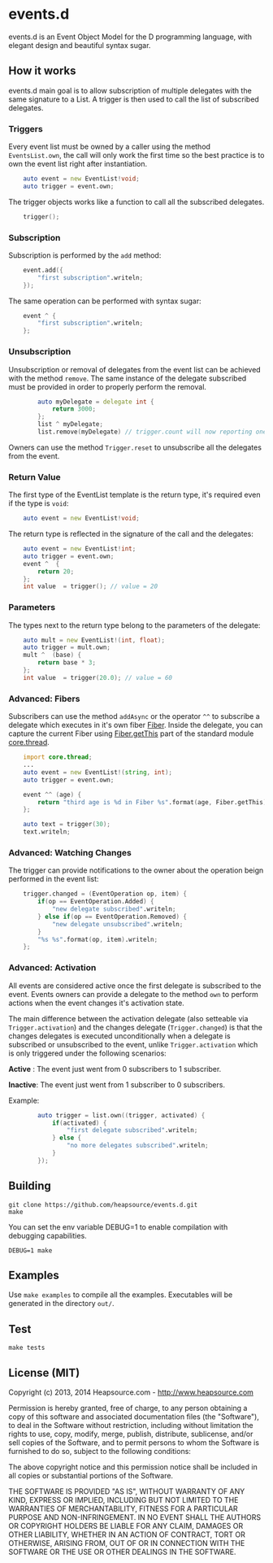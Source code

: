 events.d
===

events.d is an Event Object Model for the D programming language, with elegant design and beautiful syntax sugar.

## How it works

events.d main goal is to allow subscription of multiple delegates with the same signature to a List.
A trigger is then used to call the list of subscribed delegates.

### Triggers

Every event list must be owned by a caller using the method `EventsList.own`, the call will only work the first time so the best practice is to own the 
event list right after instantiation.


```D
    auto event = new EventList!void;
    auto trigger = event.own;
```

The trigger objects works like a function to call all the subscribed delegates.


```D
    trigger();
```

### Subscription

Subscription is performed by the `add` method:


```D
    event.add({
        "first subscription".writeln;
    });
```

The same operation can be performed with syntax sugar:


```D
    event ^ {
        "first subscription".writeln;
    };
```

### Unsubscription

Unsubscription or removal of delegates from the event list can be achieved with the method `remove`. The same instance of the delegate subscribed must be provided in order to properly perform the removal.

```D
        auto myDelegate = delegate int {
            return 3000;
        };
        list ^ myDelegate;
        list.remove(myDelegate) // trigger.count will now reporting one less subscription
```

Owners can use the method `Trigger.reset` to unsubscribe all the delegates from the event.

### Return Value

The first type of the EventList template is the return type, it's required even if the type is `void`:

```D
    auto event = new EventList!void;
```

The return type is reflected in the signature of the call and the delegates:


```D
    auto event = new EventList!int;
    auto trigger = event.own;
    event ^  {
        return 20;
    };
    int value  = trigger(); // value = 20
```


### Parameters

The types next to the return type belong to the parameters of the delegate:

```D
    auto mult = new EventList!(int, float);
    auto trigger = mult.own;
    mult ^  (base) {
        return base * 3;
    };
    int value  = trigger(20.0); // value = 60
```

### Advanced: Fibers

Subscribers can use the method `addAsync` or the operator `^^` to subscribe a delegate which executes in it's own fiber [Fiber](http://dlang.org/phobos/core_thread.html#.Fiber). Inside the delegate, you can capture the current Fiber using [Fiber.getThis](http://dlang.org/phobos/core_thread.html#.Fiber.getThis) part of the standard module [core.thread](http://dlang.org/phobos/core_thread.html).

```D
    import core.thread;
    ...
    auto event = new EventList!(string, int);
    auto trigger = event.own;

    event ^^ (age) {
        return "third age is %d in Fiber %s".format(age, Fiber.getThis);
    };

    auto text = trigger(30);
    text.writeln;
```

### Advanced: Watching Changes

The trigger can provide notifications to the owner about the operation beign performed in the event list:


```D
    trigger.changed = (EventOperation op, item) {
        if(op == EventOperation.Added) {
            "new delegate subscribed".writeln;
        } else if(op == EventOperation.Removed) {
            "new delegate unsubscribed".writeln;
        }
        "%s %s".format(op, item).writeln;
    };
```

### Advanced: Activation

All events are considered active once the first delegate is subscribed to the event. 
Events owners can provide a delegate to the method `own` to perform actions when the event changes it's activation state.

The main difference between the activation delegate (also setteable via `Trigger.activation`) and the changes delegate (`Trigger.changed`)
is that the changes delegates is executed unconditionally when a delegate is subscribed or unsubscribed to the event, unlike `Trigger.activation` which is only triggered under the following scenarios:

 __Active__ : The event just went from 0 subscribers to 1 subscriber.

 __Inactive__: The event just went from 1 subscriber to 0 subscribers.

Example:

```D
        auto trigger = list.own((trigger, activated) {
            if(activated) {
                "first delegate subscribed".writeln;
            } else {
                "no more delegates subscribed".writeln;
            }
        });
```

## Building

    git clone https://github.com/heapsource/events.d.git
    make

You can set the env variable DEBUG=1 to enable compilation with debugging capabilities.

    DEBUG=1 make

## Examples

Use `make examples` to compile all the examples. Executables will be generated in the directory `out/`.


## Test


    make tests


## License (MIT)

Copyright (c) 2013, 2014 Heapsource.com - http://www.heapsource.com

Permission is hereby granted, free of charge, to any person obtaining a copy of this software and associated documentation files (the "Software"), to deal in the Software without restriction, including without limitation the rights to use, copy, modify, merge, publish, distribute, sublicense, and/or sell copies of the Software, and to permit persons to whom the Software is furnished to do so, subject to the following conditions:

The above copyright notice and this permission notice shall be included in all copies or substantial portions of the Software.

THE SOFTWARE IS PROVIDED "AS IS", WITHOUT WARRANTY OF ANY KIND, EXPRESS OR IMPLIED, INCLUDING BUT NOT LIMITED TO THE WARRANTIES OF MERCHANTABILITY, FITNESS FOR A PARTICULAR PURPOSE AND NON-INFRINGEMENT. IN NO EVENT SHALL THE AUTHORS OR COPYRIGHT HOLDERS BE LIABLE FOR ANY CLAIM, DAMAGES OR OTHER LIABILITY, WHETHER IN AN ACTION OF CONTRACT, TORT OR OTHERWISE, ARISING FROM, OUT OF OR IN CONNECTION WITH THE SOFTWARE OR THE USE OR OTHER DEALINGS IN THE SOFTWARE.
